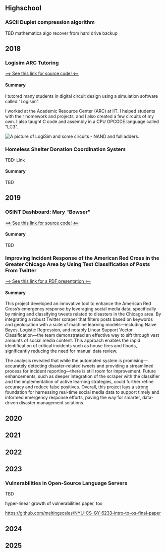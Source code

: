 ## Highschool

### ASCII Duplet compression algorithm

TBD mathematica algo recover from hard drive backup

<!-- [==> See this link for a PDF presentation <==](/static/ASCII%20Duplet%20Compression%20Algorithm.pdf) -->

## 2018

### Logisim ARC Tutoring

[==> See this link for source code! <==](https://github.com/meltingscales/cs-350/tree/master/Logisim)

#### Summary

I tutored many students in digital circuit design using a simulation software called "Logisim".

I worked at the Academic Resource Center (ARC) at IIT. I helped students with their homework and projects, and I also created a few circuits of my own. I also taught C code and assembly in a CPU OPCODE language called "LC3".

![A picture of LogiSim and some circuits - NAND and full adders.](/static/logisim.png)

### Homeless Shelter Donation Coordination System

TBD: Link

#### Summary

TBD

## 2019

### OSINT Dashboard: Mary "Bowser"

[==> See this link for source code! <==](https://github.com/meltingscales/ITMS448-osint-dashboard-Bowser)

#### Summary

TBD

### Improving Incident Response of the American Red Cross in the Greater Chicago Area by Using Text Classification of Posts From Twitter

[==> See this link for a PDF presentation <==](/static/IPRO%20-%20Improving%20Incident%20Response%20of%20the%20American%20Red%20Cross%20in%20the%20Greater%20Chicago%20Area%20by%20Using%20Text%20Classification%20of%20Posts%20From%20Twitter.pdf)

#### Summary

This project developed an innovative tool to enhance the American Red Cross’s emergency response by leveraging social media data, specifically by mining and classifying tweets related to disasters in the Chicago area. By integrating a robust Twitter scraper that filters posts based on keywords and geolocation with a suite of machine learning models—including Naive Bayes, Logistic Regression, and notably Linear Support Vector Classification—the team demonstrated an effective way to sift through vast amounts of social media content. This approach enables the rapid identification of critical incidents such as house fires and floods, significantly reducing the need for manual data review.

The analysis revealed that while the automated system is promising—accurately detecting disaster-related tweets and providing a streamlined process for incident reporting—there is still room for improvement. Future enhancements, such as deeper integration of the scraper with the classifier and the implementation of active learning strategies, could further refine accuracy and reduce false positives. Overall, this project lays a strong foundation for harnessing real-time social media data to support timely and informed emergency response efforts, paving the way for smarter, data-driven disaster management solutions.

## 2020

## 2021

## 2022

## 2023

### Vulnerabilities in Open-Source Language Servers

TBD

hyper-linear growth of vulnerabilities paper, too

https://github.com/meltingscales/NYU-CS-GY-6233-intro-to-os-final-paper

## 2024

## 2025
